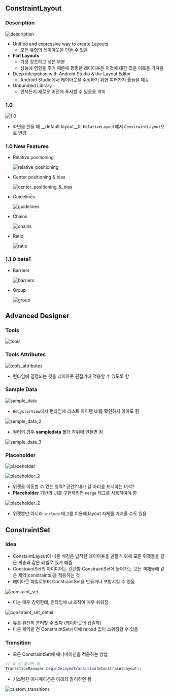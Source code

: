 ## ConstraintLayout

### Description

![description](images/description.png)

- Unified and expressive way to create Layouts
  - 모든 유형의 레이아웃을 만들 수 있음
- __Flat Layouts__
  - 가장 강조하고 싶은 부분
  - 성능에 영향을 주기 때문에 평평한 레이아웃은 이것에 대한 많은 이득을 가져옴
- Deep integration with Android Studio & the Layout Editor
  - Android Studio에서 레이아웃을 수정하기 위한 여러가지 툴들을 제공
- Unbundled Library
  - 언제든지 새로운 버전에 푸시할 수 있음을 의미


### 1.0

![1.0](images/1.0.png)

- 화면을 만들 때 __default layout__이 `RelativeLayout`에서 `ConstraintLayout`으로 변경

### 1.0 New Features

- Relative positioning

  ![relative_positioning](images/relative_positioning.png)


- Center positioning & bias

  ![center_positioning_&_bias](images/center_positioning_&_bias.png)


- Guidelines

  ![guidelines](images/guidelines.png)


- Chains

  ![chains](images/chains.png)


- Ratio

  ![ratio](images/ratio.png)

### 1.1.0 beta1

- Barriers

  ![barriers](images/barriers.png)


- Group

  ![group](images/group.png)

## Advanced Designer

### Tools

![tools](images/tools.png)

### Tools Attributes

![tools_attributes](images/tools_attributes.png)

- 런타임에 결정되는 것을 레이아웃 편집기에 적용할 수 있도록 함

### Sample Data

![sample_data](images/sample_data_1.png)

- `RecyclerView`에서 런타임에 리스트 아이템 UI를 확인하지 않아도 됨

![sample_data_2](images/sample_data_2.png)

- 컬러의 경우 __sampledata__ 폴더 하위에 만들면 됨

![sample_data_3](images/sample_data_3.png)

### Placeholder

![placeholder](images/placeholder_1.png)

![placeholder_2](images/placeholder_2.png)

- 위젯을 이동할 수 있는 영역? 공간? 내가 갈 자리를 표시하는 녀석?
- __Placeholder__ 기반의 UI를 구현하려면 `merge` 태그를 사용하여야 함

![placeholder_2](images/placeholder_3.png)

- 위젯뿐만 아니라 `include` 태그를 이용해 layout 자체를 가져올 수도 있음

## ConstraintSet

### Idea

- ConstaintLayout이 나온 배경은 납작한 레이아웃을 만들기 위해
  모든 위젯들을 같은 계층과 같은 레벨로 있게 해줌
- ConstraintSet의 아이디어는 간단함
  ConstraintSet에 들어가는 모든 객체들에 같은 제약(constraints)을 적용하는 것
- 레이아웃 파일로부터 ConstraintSet을 만들거나 포함시킬 수 있음

![constaint_set](images/constraint_set_developer.png)

- 이는 매우 강력한데, 런타임에 ui 조작이 매우 쉬워짐

![constraint_set_detail](images/constraint_set_detail.png)

- 뷰를 완전히 분리할 수 있다 (레이아웃의 캡슐화)
- 다른 제약을 건 ConstraintSet사이에 reload 없이 스위칭할 수 있음

### Transition

- 모든 ConstraintSet에 애니메이션을 적용하는 방법

```java
// 요 한 줄이면 됨
TransitionManager.beginDelayedTransition(mConstraintLayout);
```

- 커스텀한 애니메이션은 아래와 같이하면 됨

![custom_transitions](images/custom_transitions.png)